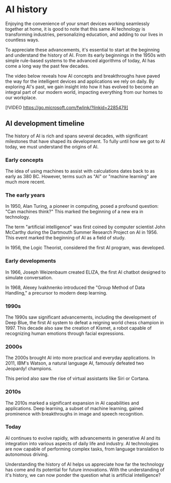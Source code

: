 # AI history

Enjoying the convenience of your smart devices working seamlessly together at home, it is good to note that this same AI technology is transforming industries, personalizing education, and adding to our lives in countless ways.

To appreciate these advancements, it's essential to start at the beginning and understand the history of AI. From its early beginnings in the 1950s with simple rule-based systems to the advanced algorithms of today, AI has come a long way the past few decades.

The video below reveals how AI concepts and breakthroughs have paved the way for the intelligent devices and applications we rely on daily. By exploring AI's past, we gain insight into how it has evolved to become an integral part of our modern world, impacting everything from our homes to our workplace.

[!VIDEO https://go.microsoft.com/fwlink/?linkid=2285479]

## AI development timeline

The history of AI is rich and spans several decades, with significant milestones that have shaped its development. To fully until how we got to AI today, we must understand the origins of AI.

### Early concepts

The idea of using machines to assist with calculations dates back to as early as 380 BC. However, terms such as "AI" or "machine learning" are much more recent.

### The early years

In 1950, Alan Turing, a pioneer in computing, posed a profound question: "Can machines think?" This marked the beginning of a new era in technology.

The term "artificial intelligence" was first coined by computer scientist John McCarthy during the Dartmouth Summer Research Project on AI in 1956. This event marked the beginning of AI as a field of study.

In 1956, the Logic Theorist, considered the first AI program, was developed.

### Early developments

In 1966, Joseph Weizenbaum created ELIZA, the first AI chatbot designed to simulate conversation.

In 1968, Alexey Ivakhnenko introduced the "Group Method of Data Handling," a precursor to modern deep learning.

### 1990s

The 1990s saw significant advancements, including the development of Deep Blue, the first AI system to defeat a reigning world chess champion in 1997. This decade also saw the creation of Kismet, a robot capable of recognizing human emotions through facial expressions.

### 2000s

The 2000s brought AI into more practical and everyday applications. In 2011, IBM's Watson, a natural language AI, famously defeated two Jeopardy! champions.

This period also saw the rise of virtual assistants like Siri or Cortana.

### 2010s

The 2010s marked a significant expansion in AI capabilities and applications. Deep learning, a subset of machine learning, gained prominence with breakthroughs in image and speech recognition.

### Today

AI continues to evolve rapidly, with advancements in generative AI and its integration into various aspects of daily life and industry. AI technologies are now capable of performing complex tasks, from language translation to autonomous driving.

Understanding the history of AI helps us appreciate how far the technology has come and its potential for future innovations. With the understanding of it's history, we can now ponder the question what is artificial intelligence?
